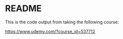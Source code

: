 # README

This is the code output from taking the following course:

https://www.udemy.com/?course_id=537712